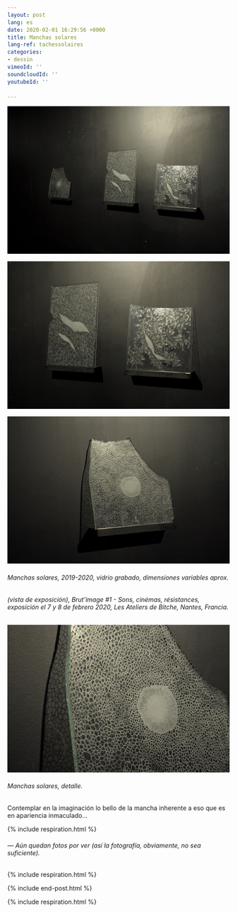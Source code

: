 ```yaml
---
layout: post
lang: es
date: 2020-02-01 16:29:56 +0000
title: Manchas solares
lang-ref: tachessolaires
categories:
- dessin
vimeoId: ''
soundcloudId: ''
youtubeId: ''

---
```

![](/imgs/dsc_2217-up.jpg)

![](/imgs/dsc_2215-up.jpg)

![](/imgs/dsc_2207-up.jpg)

###### Manchas solares, 2019-2020, vidrio grabado, dimensiones variables aprox.

###### (vista de exposición), _Brut’image #1 - Sons, cinémas, résistances_, exposición el 7 y 8 de febrero 2020, Les Ateliers de Bitche, Nantes, Francia.

![](/imgs/dsc_2209-up.jpg)

###### Manchas solares, detalle.

Contemplar en la imaginación lo bello de la mancha inherente a eso que es en apariencia inmaculado...

{% include respiration.html %}

###### — _Aún quedan fotos por ver (así la fotografía, obviamente, no sea suficiente)._

{% include respiration.html %}

{% include end-post.html %}

{% include respiration.html %}